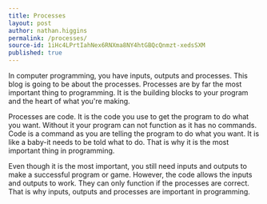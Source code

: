 ```yaml
---
title: Processes
layout: post
author: nathan.higgins
permalink: /processes/
source-id: 1iHc4LPrtIahNex6RNXma8NY4htGBQcQnmzt-xedsSXM
published: true
---
```

In computer programming, you have inputs, outputs and processes. This blog is going to be about the processes. Processes are by far the most important thing to programming. It is the building blocks to your program and the heart of what you're making. 

Processes are code. It is the code you use to get the program to do what you want. Without it your program can not function as it has no commands. Code is a command as you are telling the program to do what you want. It is like a baby-it needs to be told what to do. That is why it is the most important thing in programming.

Even though it is the most important, you still need inputs and outputs to make a successful program or game. However, the code allows the inputs and outputs to work. They can only function if the processes are correct. That is why inputs, outputs and processes are important in programming.

